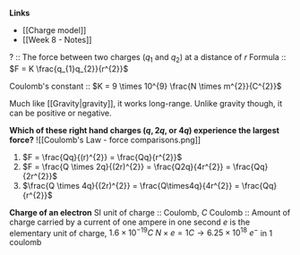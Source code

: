 **Links**
- [[Charge model]] 
- [[Week 8 - Notes]] 

? :: The force between two charges ($q_{1}$ and $q_{2}$) at a distance of $r$
Formula :: $F = K \frac{q_{1}q_{2}}{r^{2}}$

Coulomb's constant :: $K = 9 \times 10^{9} \frac{N \times m^{2}}{C^{2}}$

Much like [[Gravity|gravity]], it works long-range. Unlike gravity though, it can be positive or negative.

**Which of these right hand charges ($q, 2q,$ or $4q$) experience the largest force?**
![[Coulomb's Law - force comparisons.png]]
1. $F = \frac{Qq}{(r)^{2}} = \frac{Qq}{r^{2}}$
2. $F = \frac{Q \times 2q}{(2r)^{2}} = \frac{Q2q}{4r^{2}} = \frac{Qq}{2r^{2}}$
3. $\frac{Q \times 4q}{(2r)^{2}} = \frac{Q\times4q}{4r^{2}} = \frac{Qq}{r^{2}}$





**Charge of an electron**
SI unit of charge :: Coulomb, $C$
Coulomb :: Amount of charge carried by a current of one ampere in one second
$e$ is the elementary unit of charge, $1.6 \times 10^{-19}C$
$N \times e = 1C \rightarrow 6.25 \times 10^{18}$ $e^{-}$ in 1 coulomb

